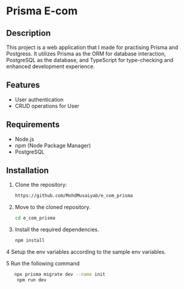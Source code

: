 # Prisma E-com

## Description

This project is a web application that I made for practising Prisma and Postgress. It utilizes Prisma as the ORM for database interaction, PostgreSQL as the database, and TypeScript for type-checking and enhanced development experience.

## Features

- User authentication
- CRUD operations for User

## Requirements

- Node.js
- npm (Node Package Manager)
- PostgreSQL

## Installation

1. Clone the repository:
   ```bash
   https://github.com/MohdMusaiyab/e_com_prisma
2. Move to the cloned repository.
   ```bash
   cd e_com_prisma
3. Install the required dependencies.
    ```bash   
   npm install
4 Setup the env variables according to the sample env variables.

5 Run the following command
  ```bash
     npx prisma migrate dev --name init
      npm run dev







